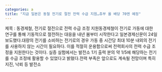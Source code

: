 ```yaml
---
categories: a
title: "지금 일본은 동철 전기로 절전 전력 수급 지원…츄부 올 배당 70엔 예정"
---
```

제목 : 동경제철, 전기로 절전으로 전력 수급 조정 지원동경제철이 전기로 가동에 대한 연구를 통해 기동적으로 절전하는 대응을 내년 봄부터 시작한다고 일본경제신문이 24일 보도했다.대량의 전기를 소비하는 전기로의 경우 가동 중 시간당 최대 10분 내외의 전기를 사용하지 않는 시간이 필요하다. 이를 적절히 운용함으로써 전력회사의 전력 수급 조정을 지원한다는 것이다. 실증 실험에서는 발전소 1기 출력 분의 약 1/5에 해당하는 전기를 수급 조정에 활용할 수 있었다고 밝혔다.전력 부족은 앞으로도 계속될 전망이며 특히 지진, 낙뢰 등 발전소